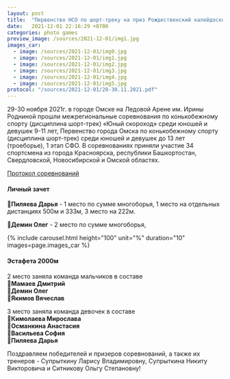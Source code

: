 ```yaml
---
layout: post
title:  "Первенство НСО по шорт-треку на приз Рождественский калейдоскоп. Итоги"
date:   2021-12-01 22:16:29 +0700
categories: photo games
preview_image: /sources/2021-12-01/img1.jpg
images_car: 
  - image: /sources/2021-12-01/img0.jpg
  - image: /sources/2021-12-01/img1.jpg
  - image: /sources/2021-12-01/img2.jpg
  - image: /sources/2021-12-01/img3.jpg
  - image: /sources/2021-12-01/img4.jpg
  - image: /sources/2021-12-01/img5.jpg
protocol: "/sources/2021-12-01/28-30.11.2021.pdf"
---
```



29-30 ноября 2021г. в городе Омске на Ледовой Арене им. Ирины Родниной прошли межрегиональные соревнования по конькобежному спорту (дисциплина шорт-трек) «Юный скороход» среди юношей и девушек 9-11 лет, Первенство города Омска по конькобежному спорту (дисциплина шорт-трек) среди юношей и девушек до 13 лет (троеборье), 1 этап СФО.
В соревнованиях приняли участие 34 спортсмена из города Красноярска, республики Башкортостан, Свердловской, Новосибирской и Омской областях.

[Протокол соревнований]({{page.protocol}})

#### Личный зачет

🥇**Пиляева Дарья** - 1 место по сумме многоборья, 1 место на отдельных дистанциях 500м и 333м, 3 место на 222м.

🥈**Демин Олег** - 2 место по сумме многоборья,

{% include carousel.html height="100" unit="%" duration="10" images=page.images_car %}

#### Эстафета 2000м
2 место заняла команда мальчиков в составе  
 🥈**Мамаев Дмитрий**  
 🥈**Демин Олег**  
 🥈**Якимов Вячеслав**  

3 место заняла команда девочек в составе  
 🥉**Кимолаева Мирослава**  
 🥉**Османкина Анастасия**  
 🥉**Васильева София**  
 🥉**Пиляева Дарья**  

Поздравляем победителей и призеров соревнований, а также их тренеров - Супрыткину Ларису Владимировну, Супрыткина Никиту Викторовича и Ситникову Ольгу Степановну!


